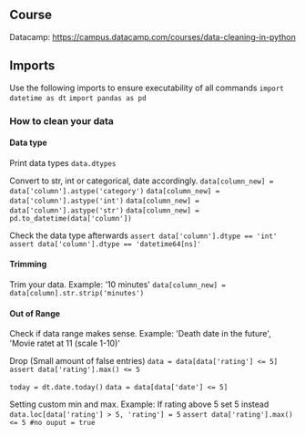 ## Course
Datacamp: https://campus.datacamp.com/courses/data-cleaning-in-python

## Imports
Use the following imports to ensure executability of all commands
`import datetime as dt`
`import pandas as pd`

### How to clean your data
#### Data type
Print data types
`data.dtypes`

Convert to str, int or categorical, date accordingly.
`data[column_new] = data['column'].astype('category')`
`data[column_new] = data['column'].astype('int')`
`data[column_new] = data['column'].astype('str')`
`data[column_new] = pd.to_datetime(data['column'])`

Check the data type afterwards
`assert data['column'].dtype == 'int'`
`assert data['column'].dtype == 'datetime64[ns]'`

#### Trimming
Trim your data. Example: '10 minutes'
`data[column_new] = data[column].str.strip('minutes')`

#### Out of Range 
Check if data range makes sense. Example: 'Death date in the future', 'Movie ratet at 11 (scale 1-10)'

Drop (Small amount of false entries)
`data = data[data['rating'] <= 5]`
`assert data['rating'].max() <= 5`

`today = dt.date.today()`
`data = data[data['date'] <= 5]`

Setting custom min and max. Example: If rating above 5 set 5 instead
`data.loc[data['rating'] > 5, 'rating'] = 5`
`assert data['rating'].max() <= 5 #no ouput = true`